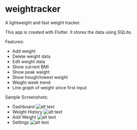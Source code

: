 # weightracker

A lightweight and fast weight tracker.

This app is created with Flutter. It stores the data using SQLite.

Features:
 - Add weight
 - Delete weight data
 - Edit weight data
 - Show current BMI
 - Show peak weight
 - Show trough/lowest weight
 - Weight week trend
 - Line graph of weight since first input

Sample Screenshots:
 - Dashboard
 ![alt text](https://github.com/rchrdcrngl/weightracker/blob/main/screenshots/Add%20Weight.jpg?raw=true "Dashboard")
 - Weight History
 ![alt text](https://github.com/rchrdcrngl/weightracker/blob/main/screenshots/Weight%20History.jpg?raw=true "Weight History")
 - Add Weight
 ![alt text](https://github.com/rchrdcrngl/weightracker/blob/main/screenshots/Add%20Weight.jpg?raw=true "Add Weight")
 - Settings
 ![alt text](https://github.com/rchrdcrngl/weightracker/blob/main/screenshots/Settings.jpg?raw=true "Settings")

